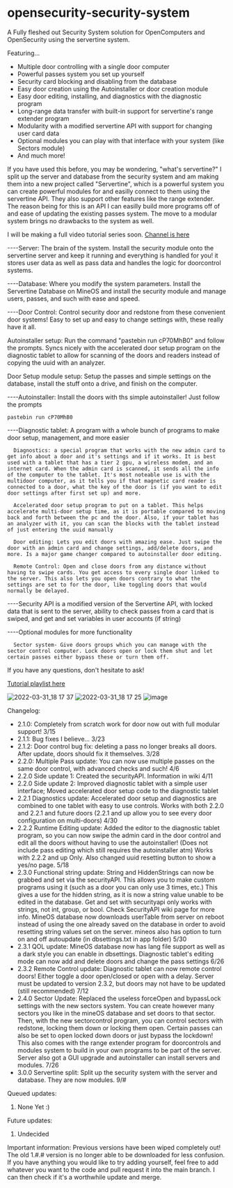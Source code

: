 # opensecurity-security-system

A Fully fleshed out Security System solution for OpenComputers and OpenSecurity using the servertine system.

Featuring...
<ul>
   <li>Multiple door controlling with a single door computer</li>
   <li>Powerful passes system you set up yourself</li>
   <li>Security card blocking and disabling from the database</li>
   <li>Easy door creation using the Autoinstaller or door creation module</li>
   <li>Easy door editing, installing, and diagnostics with the diagnostic program</li>
   <li>Long-range data transfer with built-in support for servertine's range extender program</li>
   <li>Modularity with a modified servertine API with support for changing user card data</li>
   <li>Optional modules you can play with that interface with your system (like Sectors module)</li>
   <li>And much more!</li>
</ul>

If you have used this before, you may be wondering, "what's servertine?" I split up the server and database from the security system and am making them into a new project called "Servertine", which is a powerful system you can create powerful modules for and easilly connect to them using the servertine API. They also support other features like the range extender. The reason being for this is an API I can easilly build more programs off of and ease of updating the existing passes system. The move to a modular system brings no drawbacks to the system as well.

I will be making a full video tutorial series soon. <a href="https://www.youtube.com/channel/UCC492g_YuYcWKRIeQD3kqdQ">Channel is here</a>

----Server: The brain of the system. Install the security module onto the servertine server and keep it running and everything is handled for you! it stores user data as well as pass data and handles the logic for doorcontrol systems.

----Database: Where you modify the system parameters. Install the Servertine Database on MineOS and install the security module and manage users, passes, and such with ease and speed.

----Door Control: Control security door and redstone from these convenient door systems! Easy to set up and easy to change settings with, these really have it all.

   Autoinstaller setup: Run the command "pastebin run cP70MhB0" and follow the prompts. Syncs nicely with the accelerated door setup program on the diagnostic tablet to allow for scanning of the doors and readers instead of copying the uuid with an analyzer.

   Door Setup module setup: Setup the passes and simple settings on the database, install the stuff onto a drive, and finish on the computer.

----Autoinstaller: Install the doors with ths simple autoinstaller! Just follow the prompts
 
    pastebin run cP70MhB0

----Diagnostic tablet: A program with a whole bunch of programs to make door setup, management, and more easier
      
      Diagnostics: a special program that works with the new admin card to get info about a door and it's settings and if it works. It is best used with a tablet that has a tier 2 gpu, a wireless modem, and an internet card. When the admin card is scanned, it sends all the info of the computer to the tablet. It's most noteable use is with the multidoor computer, as it tells you if that magnetic card reader is connected to a door, what the key of the door is (if you want to edit door settings after first set up) and more.

      Accelerated door setup program to put on a tablet. This helps accelerate multi-door setup time, as it is portable compared to moving back and forth between the pc and the door. Also, if your tablet has an analyzer with it, you can scan the blocks with the tablet instead of just entering the uuid manually

      Door editing: Lets you edit doors with amazing ease. Just swipe the door with an admin card and change settings, add/delete doors, and more. Is a major game changer compared to autoinstaller door editing.

      Remote Control: Open and close doors from any distance without having to swipe cards. You get access to every single door linked to the server. This also lets you open doors contrary to what the settings are set to for the door, like toggling doors that would normally be delayed.

----Security API is a modified version of the Servertine API, with locked data that is sent to the server, ability to check passes from a card that is swiped, and get and set variables in user accounts (if string)

----Optional modules for more functionality

      Sector system- Give doors groups which you can manage with the sector control computer. Lock doors open or lock them shut and let certain passes either bypass these or turn them off.

If you have any questions, don't hesitate to ask!

<a href="https://www.youtube.com/watch?v=Ww2zGUjsZXo&list=PLJjS9EiCaZUUc1ZqsKekK1_S46aFl-682">Tutorial playlist here</a>

![2022-03-31_18 17 37](https://user-images.githubusercontent.com/75097681/161160569-b7cc527d-f03e-4b8a-8c1c-ba9df040ddf7.png)
![2022-03-31_18 17 25](https://user-images.githubusercontent.com/75097681/161160580-5213b4f9-2f69-4f06-ae74-f48a20d6c1c4.png)
![image](https://user-images.githubusercontent.com/75097681/153966774-ddea0e15-01ef-47db-a975-8f0b3b63fed0.png)

Changelog:
<ul>
   <li>2.1.0: Completely from scratch work for door now out with full modular support! 3/15</li>
   <li>2.1.1: Bug fixes I believe... 3/23</li>
   <li>2.1.2: Door control bug fix: deleting a pass no longer breaks all doors. After update, doors should fix it themselves. 3/28</li>
   <li>2.2.0: Multiple Pass update: You can now use multiple passes on the same door control, with advanced checks and such! 4/6</li>
   <li>2.2.0 Side update 1: Created the securityAPI. Information in wiki 4/11
   <li>2.2.0 Side update 2: Improved diagnostic tablet with a simple user interface; Moved accelerated door setup code to the diagnostic tablet
   <li>2.2.1 Diagnostics update: Accelerated door setup and diagnostics are combined to one tablet with easy to use controls. Works with both 2.2.0 and 2.2.1 and future doors (2.2.1 and up allow you to see every door configuration on multi-doors) 4/30</li>
   <li>2.2.2 Runtime Editing update: Added the editor to the diagnostic tablet program, so you can now swipe the admin card in the door control and edit all the doors without having to use the autoinstaller! (Does not include pass editing which still requires the autoinstaller atm) Works with 2.2.2 and up Only. Also changed uuid resetting button to show a yes/no page. 5/18</li>
   <li>2.3.0 Functional string update: String and HiddenStrings can now be grabbed and set via the securityAPI. This allows you to make custom programs using it (such as a door you can only use 3 times, etc.) This gives a use for the hidden string, as it is now a string value unable to be edited in the database. Get and set with securityapi only works with strings, not int, group, or bool. Check SecurityAPI wiki page for more info. MineOS database now downloads userTable from server on reboot instead of using the one already saved on the database in order to avoid resetting string values set on the server. mineos also has option to turn on and off autoupdate (in dbsettings.txt in app folder) 5/30</li>
   <li>2.3.1 QOL update: MineOS database now has lang file support as well as a dark style you can enable in dbsettings. Diagnostic tablet's editing mode can now add and delete doors and change the pass settings 6/26</li>
   <li>2.3.2 Remote Control update: Diagnostic tablet can now remote control doors! Either toggle a door open/closed or open with a delay. Server must be updated to version 2.3.2, but doors may not have to be updated (still recommended) 7/12</li>
   <li>2.4.0 Sector Update: Replaced the useless forceOpen and bypassLock settings with the new sectors system. You can create however many sectors you like in the mineOS database and set doors to that sector. Then, with the new sectorcontrol program, you can control sectors with redstone, locking them down or locking them open. Certain passes can also be set to open locked down doors or just bypass the lockdown! This also comes with the range extender program for doorcontrols and modules system to build in your own programs to be part of the server. Server also got a GUI upgrade and autoinstaller can install servers and modules. 7/26</li>
   <li>3.0.0 Servertine split: Split up the security system with the server and database. They are now modules. 9/#</li>
</ul>

Queued updates:
<ol>
   <li>None Yet :)</li>
</ol>

Future updates:
<ol>
   <li>Undecided</li>
</ol>

Important information:
   Previous versions have been wiped completely out! The old 1.#.# version is no longer able to be downloaded for less confusion.
   If you have anything you would like to try adding yourself, feel free to add whatever you want to the code and pull request it into the main branch. I can then check if it's a worthwhile update and merge.
